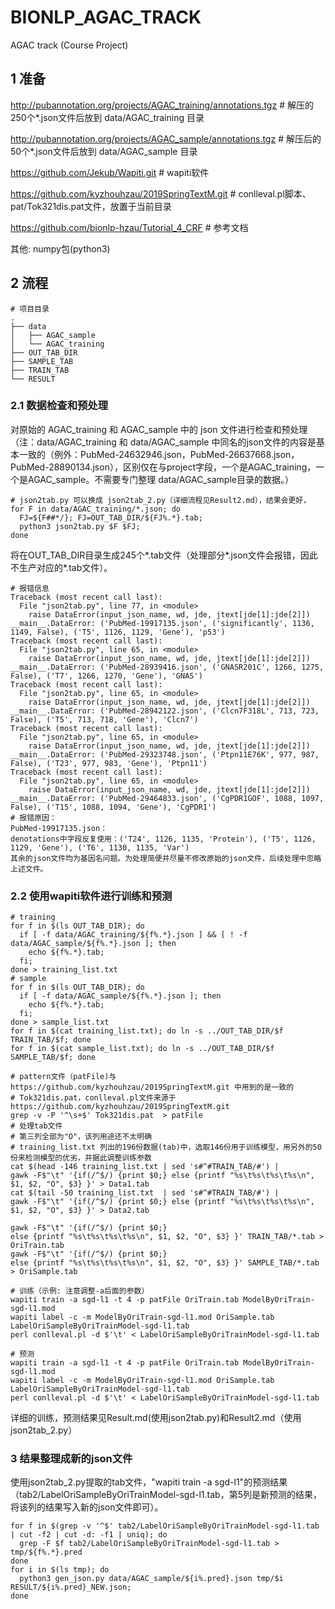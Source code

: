 # BIONLP_AGAC_TRACK

AGAC track (Course Project)

## 1 准备

http://pubannotation.org/projects/AGAC_training/annotations.tgz \# 解压的250个\*.json文件后放到 data/AGAC_training 目录

http://pubannotation.org/projects/AGAC_sample/annotations.tgz   \# 解压后的50个\*.json文件后放到 data/AGAC_sample 目录

https://github.com/Jekub/Wapiti.git \# wapiti软件

https://github.com/kyzhouhzau/2019SpringTextM.git \# conlleval.pl脚本、pat/Tok321dis.pat文件，放置于当前目录

https://github.com/bionlp-hzau/Tutorial_4_CRF \# 参考文档

其他: numpy包(python3)

## 2 流程
```{sh}
# 项目目录
.
├── data
│   ├── AGAC_sample
│   └── AGAC_training
├── OUT_TAB_DIR
├── SAMPLE_TAB
├── TRAIN_TAB
└── RESULT
```

### 2.1 数据检查和预处理

对原始的 AGAC_training 和 AGAC_sample 中的 json 文件进行检查和预处理
（注：data/AGAC_training 和 data/AGAC_sample 中同名的json文件的内容是基本一致的（例外：PubMed-24632946.json，PubMed-26637668.json，PubMed-28890134.json），区别仅在与project字段，一个是AGAC_training，一个是AGAC_sample。不需要专门整理
data/AGAC_sample目录的数据。）
```{bash}
# json2tab.py 可以换成 json2tab_2.py（详细流程见Result2.md），结果会更好，
for F in data/AGAC_training/*.json; do
  FJ=${F##*/}; FJ=OUT_TAB_DIR/${FJ%.*}.tab; 
  python3 json2tab.py $F $FJ; 
done
```
将在OUT_TAB_DIR目录生成245个\*.tab文件（处理部分\*.json文件会报错，因此不生产对应的\*.tab文件）。
```{sh}
# 报错信息
Traceback (most recent call last):
  File "json2tab.py", line 77, in <module>
    raise DataError(input_json_name, wd, jde, jtext[jde[1]:jde[2]])
__main__.DataError: ('PubMed-19917135.json', ('significantly', 1136, 1149, False), ('T5', 1126, 1129, 'Gene'), 'p53')
Traceback (most recent call last):
  File "json2tab.py", line 65, in <module>
    raise DataError(input_json_name, wd, jde, jtext[jde[1]:jde[2]])
__main__.DataError: ('PubMed-28939416.json', ('GNASR201C', 1266, 1275, False), ('T7', 1266, 1270, 'Gene'), 'GNAS')
Traceback (most recent call last):
  File "json2tab.py", line 65, in <module>
    raise DataError(input_json_name, wd, jde, jtext[jde[1]:jde[2]])
__main__.DataError: ('PubMed-28942122.json', ('Clcn7F318L', 713, 723, False), ('T5', 713, 718, 'Gene'), 'Clcn7')
Traceback (most recent call last):
  File "json2tab.py", line 65, in <module>
    raise DataError(input_json_name, wd, jde, jtext[jde[1]:jde[2]])
__main__.DataError: ('PubMed-29323748.json', ('Ptpn11E76K', 977, 987, False), ('T23', 977, 983, 'Gene'), 'Ptpn11')
Traceback (most recent call last):
  File "json2tab.py", line 65, in <module>
    raise DataError(input_json_name, wd, jde, jtext[jde[1]:jde[2]])
__main__.DataError: ('PubMed-29464833.json', ('CgPDR1GOF', 1088, 1097, False), ('T15', 1088, 1094, 'Gene'), 'CgPDR1')
# 报错原因：
PubMed-19917135.json：
denotations中字段反复使用：('T24', 1126, 1135, 'Protein'), ('T5', 1126, 1129, 'Gene'), ('T6', 1130, 1135, 'Var')
其余的json文件均为基因名问题。为处理简便并尽量不修改原始的json文件，后续处理中忽略上述文件。
```

### 2.2 使用wapiti软件进行训练和预测

```{bash}
# training
for f in $(ls OUT_TAB_DIR); do 
  if [ -f data/AGAC_training/${f%.*}.json ] && [ ! -f data/AGAC_sample/${f%.*}.json ]; then 
    echo ${f%.*}.tab; 
  fi; 
done > training_list.txt
# sample
for f in $(ls OUT_TAB_DIR); do
  if [ -f data/AGAC_sample/${f%.*}.json ]; then 
    echo ${f%.*}.tab; 
  fi; 
done > sample_list.txt
for f in $(cat training_list.txt); do ln -s ../OUT_TAB_DIR/$f TRAIN_TAB/$f; done
for f in $(cat sample_list.txt); do ln -s ../OUT_TAB_DIR/$f SAMPLE_TAB/$f; done

# pattern文件（patFile)与 https://github.com/kyzhouhzau/2019SpringTextM.git 中用到的是一致的
# Tok321dis.pat，conlleval.pl文件来源于 https://github.com/kyzhouhzau/2019SpringTextM.git
grep -v -P '^\s+$' Tok321dis.pat  > patFile
# 处理tab文件
# 第三列全部为"O"，该列用途还不太明确
# training_list.txt 列出的196份数据(tab)中，选取146份用于训练模型，用另外的50份来检测模型的优劣，并据此调整训练参数
cat $(head -146 training_list.txt | sed 's#^#TRAIN_TAB/#') | 
gawk -F$"\t" '{if(/^$/) {print $0;} else {printf "%s\t%s\t%s\t%s\n", $1, $2, "O", $3} }' > Data1.tab
cat $(tail -50 training_list.txt  | sed 's#^#TRAIN_TAB/#') | 
gawk -F$"\t" '{if(/^$/) {print $0;} else {printf "%s\t%s\t%s\t%s\n", $1, $2, "O", $3} }' > Data2.tab

gawk -F$"\t" '{if(/^$/) {print $0;} 
else {printf "%s\t%s\t%s\t%s\n", $1, $2, "O", $3} }' TRAIN_TAB/*.tab > OriTrain.tab
gawk -F$"\t" '{if(/^$/) {print $0;} 
else {printf "%s\t%s\t%s\t%s\n", $1, $2, "O", $3} }' SAMPLE_TAB/*.tab > OriSample.tab

# 训练（示例: 注意调整-a后面的参数）
wapiti train -a sgd-l1 -t 4 -p patFile OriTrain.tab ModelByOriTrain-sgd-l1.mod
wapiti label -c -m ModelByOriTrain-sgd-l1.mod OriSample.tab LabelOriSampleByOriTrainModel-sgd-l1.tab
perl conlleval.pl -d $'\t' < LabelOriSampleByOriTrainModel-sgd-l1.tab

# 预测
wapiti train -a sgd-l1 -t 4 -p patFile OriTrain.tab ModelByOriTrain-sgd-l1.mod
wapiti label -c -m ModelByOriTrain-sgd-l1.mod OriSample.tab LabelOriSampleByOriTrainModel-sgd-l1.tab
perl conlleval.pl -d $'\t' < LabelOriSampleByOriTrainModel-sgd-l1.tab
```
详细的训练，预测结果见Result.md(使用json2tab.py)和Result2.md（使用json2tab_2.py）

### 3 结果整理成新的json文件

使用json2tab_2.py提取的tab文件，"wapiti train -a sgd-l1"的预测结果（tab2/LabelOriSampleByOriTrainModel-sgd-l1.tab，第5列是新预测的结果，将该列的结果写入新的json文件即可）。
```{bash}
for f in $(grep -v '^$' tab2/LabelOriSampleByOriTrainModel-sgd-l1.tab | cut -f2 | cut -d: -f1 | uniq); do
  grep -F $f tab2/LabelOriSampleByOriTrainModel-sgd-l1.tab > tmp/${f%.*}.pred
done
for i in $(ls tmp); do
  python3 gen_json.py data/AGAC_sample/${i%.pred}.json tmp/$i RESULT/${i%.pred}_NEW.json; 
done
```
